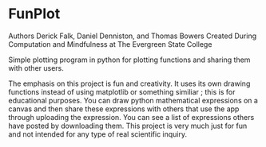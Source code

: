# FunPlot
Authors Derick Falk, Daniel Denniston, and Thomas Bowers
Created During Computation and Mindfulness at The Evergreen State College

Simple plotting program in python for plotting functions and sharing them with other users.

The emphasis on this project is fun and creativity. It uses its own drawing functions instead of using matplotlib or something similiar
; this is for educational purposes. You can draw python mathematical expressions on a canvas and then share these expressions with others that use the app through uploading the expression. You can see a list of expressions others have posted by downloading them. This project is very much just for fun and not intended for any type of real scientific inquiry. 
